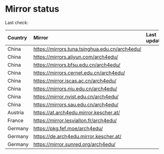 <script src="./time.js"></script>
# Mirror status
Last check: <script type="text/javascript">localize(1733363652.5606856);</script>

|Country|Mirror|Last update|
|:------|:-----|:----------|
|China|https://mirrors.tuna.tsinghua.edu.cn/arch4edu/|<script type="text/javascript">localize(1733294747);</script>|
|China|https://mirrors.aliyun.com/arch4edu/|<script type="text/javascript">localize(1733294747);</script>|
|China|https://mirrors.bfsu.edu.cn/arch4edu/|<script type="text/javascript">localize(1733294747);</script>|
|China|https://mirrors.cernet.edu.cn/arch4edu/|<script type="text/javascript">localize(1733294747);</script>|
|China|https://mirror.iscas.ac.cn/arch4edu/|<script type="text/javascript">localize(1733294747);</script>|
|China|https://mirrors.nju.edu.cn/arch4edu/|<script type="text/javascript">localize(1733294747);</script>|
|China|https://mirror.nyist.edu.cn/arch4edu/|<script type="text/javascript">localize(1733294747);</script>|
|China|https://mirrors.sau.edu.cn/arch4edu/|<script type="text/javascript">localize(1731653531);</script>|
|Austria|https://at.arch4edu.mirror.kescher.at/|<script type="text/javascript">localize(1733294747);</script>|
|France|https://mirror.lesviallon.fr/arch4edu/|<script type="text/javascript">localize(1733294747);</script>|
|Germany|https://pkg.fef.moe/arch4edu/|<script type="text/javascript">localize(1733294747);</script>|
|Germany|https://de.arch4edu.mirror.kescher.at/|<script type="text/javascript">localize(1733294747);</script>|
|Germany|https://mirror.sunred.org/arch4edu/|<script type="text/javascript">localize(1733294747);</script>|

<script src="./tablefilter/tablefilter.js"></script>
<script src="./table.js"></script>